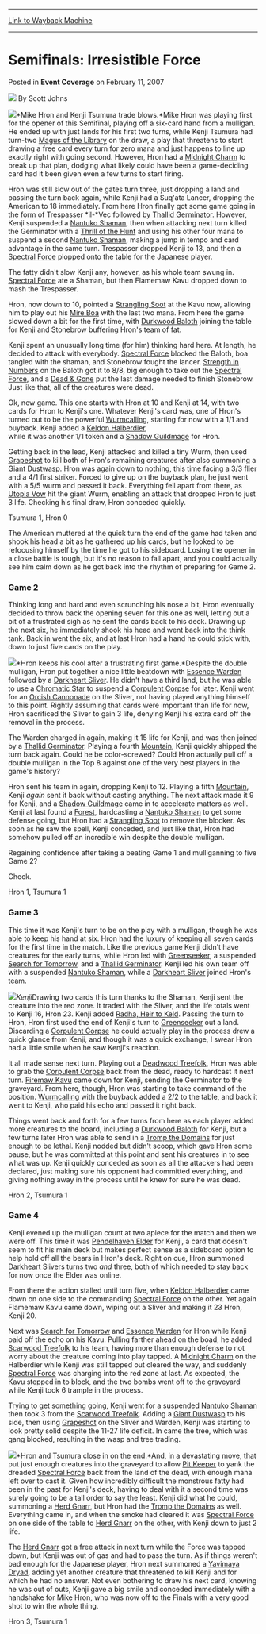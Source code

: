 
---
[Link to Wayback Machine](https://web.archive.org/web/20161002020005/http://magic.wizards.com/en/articles/archive/event-coverage/semifinals-irresistible-force-2007-02-11)

[_metadata_:author]:- "Scott Johns"
[_metadata_:generator]:- "Drupal 7 (http://drupal.org)"
[_metadata_:node]:- "541011"
[_metadata_:publish_date]:- "2007-02-11"
[_metadata_:source]:- "div-main-content"
[_metadata_:title]:- "Semifinals: Irresistible Force"
[_metadata_:wayback_capture_timestamp]:- "2016-10-02 02:00:05"
[_metadata_:wayback_raw_url]:- "https://web.archive.org/web/20161002020005id_/http://magic.wizards.com/en/articles/archive/event-coverage/semifinals-irresistible-force-2007-02-11"
[_metadata_:wayback_url]:- "http://magic.wizards.com/en/articles/archive/event-coverage/semifinals-irresistible-force-2007-02-11"
---


Semifinals: Irresistible Force
==============================



 Posted in **Event Coverage**
 on February 11, 2007 






![](https://media.magic.wizards.com/styles/auth_small/public/images/person/authorpic_scottjohns.jpg)
By Scott Johns












![](https://media.magic.wizards.com/image_legacy_migration/sideboard/images/ptgen07/sF_Kenji_Hron.jpg)*Mike Hron and Kenji Tsumura trade blows.*Mike Hron was playing first for the opener of this Semifinal, playing off a six-card hand from a mulligan. He ended up with just lands for his first two turns, while Kenji Tsumura had turn-two [Magus of the Library](http://gatherer.wizards.com/Pages/Card/Details.aspx?name=Magus+of+the+Library) on the draw, a play that threatens to start drawing a free card every turn for zero mana and just happens to line up exactly right with going second. However, Hron had a [Midnight Charm](http://gatherer.wizards.com/Pages/Card/Details.aspx?name=Midnight+Charm) to break up that plan, dodging what likely could have been a game-deciding card had it been given even a few turns to start firing. 


Hron was still slow out of the gates turn three, just dropping a land and passing the turn back again, while Kenji had a Suq'ata Lancer, dropping the American to 18 immediately. From here Hron finally got some game going in the form of Trespasser *il-*Vec followed by [Thallid Germinator](http://gatherer.wizards.com/Pages/Card/Details.aspx?name=Thallid+Germinator). However, Kenji suspended a [Nantuko Shaman](http://gatherer.wizards.com/Pages/Card/Details.aspx?name=Nantuko+Shaman), then when attacking next turn killed the Germinator with a [Thrill of the Hunt](http://gatherer.wizards.com/Pages/Card/Details.aspx?name=Thrill+of+the+Hunt) and using his other four mana to suspend a second [Nantuko Shaman](http://gatherer.wizards.com/Pages/Card/Details.aspx?name=Nantuko+Shaman), making a jump in tempo and card advantage in the same turn. Trespasser dropped Kenji to 13, and then a [Spectral Force](http://gatherer.wizards.com/Pages/Card/Details.aspx?name=Spectral+Force) plopped onto the table for the Japanese player. 


The fatty didn't slow Kenji any, however, as his whole team swung in. [Spectral Force](http://gatherer.wizards.com/Pages/Card/Details.aspx?name=Spectral+Force) ate a Shaman, but then Flamemaw Kavu dropped down to mash the Trespasser.


Hron, now down to 10, pointed a [Strangling Soot](http://gatherer.wizards.com/Pages/Card/Details.aspx?name=Strangling+Soot) at the Kavu now, allowing him to play out his [Mire Boa](http://gatherer.wizards.com/Pages/Card/Details.aspx?name=Mire+Boa) with the last two mana. From here the game slowed down a bit for the first time, with [Durkwood Baloth](http://gatherer.wizards.com/Pages/Card/Details.aspx?name=Durkwood+Baloth) joining the table for Kenji and Stonebrow buffering Hron's team of fat. 


Kenji spent an unusually long time (for him) thinking hard here. At length, he decided to attack with everybody. [Spectral Force](http://gatherer.wizards.com/Pages/Card/Details.aspx?name=Spectral+Force) blocked the Baloth, boa tangled with the shaman, and Stonebrow fought the lancer. [Strength in Numbers](http://gatherer.wizards.com/Pages/Card/Details.aspx?name=Strength+in+Numbers) on the Baloth got it to 8/8, big enough to take out the [Spectral Force](http://gatherer.wizards.com/Pages/Card/Details.aspx?name=Spectral+Force), and a [Dead & Gone](http://gatherer.wizards.com/Pages/Card/Details.aspx?name=Dead+%2F%2F+Gone) put the last damage needed to finish Stonebrow. Just like that, all of the creatures were dead. 


Ok, new game. This one starts with Hron at 10 and Kenji at 14, with two cards for Hron to Kenji's one. Whatever Kenji's card was, one of Hron's turned out to be the powerful [Wurmcalling](http://gatherer.wizards.com/Pages/Card/Details.aspx?name=Wurmcalling), starting for now with a 1/1 and buyback. Kenji added a [Keldon Halberdier](http://gatherer.wizards.com/Pages/Card/Details.aspx?name=Keldon+Halberdier),  
 while it was another 1/1 token and a [Shadow Guildmage](http://gatherer.wizards.com/Pages/Card/Details.aspx?name=Shadow+Guildmage) for Hron.


Getting back in the lead, Kenji attacked and killed a tiny Wurm, then used [Grapeshot](http://gatherer.wizards.com/Pages/Card/Details.aspx?name=Grapeshot) to kill both of Hron's remaining creatures after also summoning a [Giant Dustwasp](http://gatherer.wizards.com/Pages/Card/Details.aspx?name=Giant+Dustwasp). Hron was again down to nothing, this time facing a 3/3 flier and a 4/1 first striker. Forced to give up on the buyback plan, he just went with a 5/5 wurm and passed it back. Everything fell apart from there, as [Utopia Vow](http://gatherer.wizards.com/Pages/Card/Details.aspx?name=Utopia+Vow) hit the giant Wurm, enabling an attack that dropped Hron to just 3 life. Checking his final draw, Hron conceded quickly. 


Tsumura 1, Hron 0


The American muttered at the quick turn the end of the game had taken and shook his head a bit as he gathered up his cards, but he looked to be refocusing himself by the time he got to his sideboard. Losing the opener in a close battle is tough, but it's no reason to fall apart, and you could actually see him calm down as he got back into the rhythm of preparing for Game 2.


### Game 2


Thinking long and hard and even scrunching his nose a bit, Hron eventually decided to throw back the opening seven for this one as well, letting out a bit of a frustrated sigh as he sent the cards back to his deck. Drawing up the next six, he immediately shook his head and went back into the think tank. Back in went the six, and at last Hron had a hand he could stick with, down to just five cards on the play. 


![](https://media.magic.wizards.com/image_legacy_migration/sideboard/images/ptgen07/sF_Hron.jpg)*Hron keeps his cool after a frustrating first game.*Despite the double mulligan, Hron put together a nice little beatdown with [Essence Warden](http://gatherer.wizards.com/Pages/Card/Details.aspx?name=Essence+Warden) followed by a [Darkheart Sliver](http://gatherer.wizards.com/Pages/Card/Details.aspx?name=Darkheart+Sliver). He didn't have a third land, but he was able to use a [Chromatic Star](http://gatherer.wizards.com/Pages/Card/Details.aspx?name=Chromatic+Star) to suspend a [Corpulent Corpse](http://gatherer.wizards.com/Pages/Card/Details.aspx?name=Corpulent+Corpse) for later. Kenji went for an [Orcish Cannonade](http://gatherer.wizards.com/Pages/Card/Details.aspx?name=Orcish+Cannonade) on the Sliver, not having played anything himself to this point. Rightly assuming that cards were important than life for now, Hron sacrificed the Sliver to gain 3 life, denying Kenji his extra card off the removal in the process. 


The Warden charged in again, making it 15 life for Kenji, and was then joined by a [Thallid Germinator](http://gatherer.wizards.com/Pages/Card/Details.aspx?name=Thallid+Germinator). Playing a fourth [Mountain](http://gatherer.wizards.com/Pages/Card/Details.aspx?name=Mountain), Kenji quickly shipped the turn back again. Could he be color-screwed? Could Hron actually pull off a double mulligan in the Top 8 against one of the very best players in the game's history? 


Hron sent his team in again, dropping Kenji to 12. Playing a fifth [Mountain](http://gatherer.wizards.com/Pages/Card/Details.aspx?name=Mountain), Kenji *again* sent it back without casting anything. The next attack made it 9 for Kenji, and a [Shadow Guildmage](http://gatherer.wizards.com/Pages/Card/Details.aspx?name=Shadow+Guildmage) came in to accelerate matters as well. Kenji at last found a [Forest](http://gatherer.wizards.com/Pages/Card/Details.aspx?name=Forest), hardcasting a [Nantuko Shaman](http://gatherer.wizards.com/Pages/Card/Details.aspx?name=Nantuko+Shaman) to get some defense going, but Hron had a [Strangling Soot](http://gatherer.wizards.com/Pages/Card/Details.aspx?name=Strangling+Soot) to remove the blocker. As soon as he saw the spell, Kenji conceded, and just like that, Hron had somehow pulled off an incredible win despite the double mulligan. 


Regaining confidence after taking a beating Game 1 and mulliganning to five Game 2? 


Check.


Hron 1, Tsumura 1


### Game 3


This time it was Kenji's turn to be on the play with a mulligan, though he was able to keep his hand at six. Hron had the luxury of keeping all seven cards for the first time in the match. Like the previous game Kenji didn't have creatures for the early turns, while Hron led with [Greenseeker](http://gatherer.wizards.com/Pages/Card/Details.aspx?name=Greenseeker), a suspended [Search for Tomorrow](http://gatherer.wizards.com/Pages/Card/Details.aspx?name=Search+for+Tomorrow), and a [Thallid Germinator](http://gatherer.wizards.com/Pages/Card/Details.aspx?name=Thallid+Germinator). Kenji led his own team off with a suspended [Nantuko Shaman](http://gatherer.wizards.com/Pages/Card/Details.aspx?name=Nantuko+Shaman), while a [Darkheart Sliver](http://gatherer.wizards.com/Pages/Card/Details.aspx?name=Darkheart+Sliver) joined Hron's team. 


![](https://media.magic.wizards.com/image_legacy_migration/sideboard/images/ptgen07/sF_Kenji.jpg)*Kenji*Drawing two cards this turn thanks to the Shaman, Kenji sent the creature into the red zone. It traded with the Sliver, and the life totals went to Kenji 16, Hron 23. Kenji added [Radha, Heir to Keld](http://gatherer.wizards.com/Pages/Card/Details.aspx?name=Radha%2C+Heir+to+Keld). Passing the turn to Hron, Hron first used the end of Kenji's turn to [Greenseeker](http://gatherer.wizards.com/Pages/Card/Details.aspx?name=Greenseeker) out a land. Discarding a [Corpulent Corpse](http://gatherer.wizards.com/Pages/Card/Details.aspx?name=Corpulent+Corpse) he could actually play in the process drew a quick glance from Kenji, and though it was a quick exchange, I swear Hron had a little smile when he saw Kenji's reaction. 


It all made sense next turn. Playing out a [Deadwood Treefolk](http://gatherer.wizards.com/Pages/Card/Details.aspx?name=Deadwood+Treefolk), Hron was able to grab the [Corpulent Corpse](http://gatherer.wizards.com/Pages/Card/Details.aspx?name=Corpulent+Corpse) back from the dead, ready to hardcast it next turn. [Firemaw Kavu](http://gatherer.wizards.com/Pages/Card/Details.aspx?name=Firemaw+Kavu) came down for Kenji, sending the Germinator to the graveyard. From here, though, Hron was starting to take command of the position. [Wurmcalling](http://gatherer.wizards.com/Pages/Card/Details.aspx?name=Wurmcalling) with the buyback added a 2/2 to the table, and back it went to Kenji, who paid his echo and passed it right back. 


Things went back and forth for a few turns from here as each player added more creatures to the board, including a [Durkwood Baloth](http://gatherer.wizards.com/Pages/Card/Details.aspx?name=Durkwood+Baloth) for Kenji, but a few turns later Hron was able to send in a [Tromp the Domains](http://gatherer.wizards.com/Pages/Card/Details.aspx?name=Tromp+the+Domains) for just enough to be lethal. Kenji nodded but didn't scoop, which gave Hron some pause, but he was committed at this point and sent his creatures in to see what was up. Kenji quickly conceded as soon as all the attackers had been declared, just making sure his opponent had committed everything, and giving nothing away in the process until he knew for sure he was dead. 


Hron 2, Tsumura 1


### Game 4


Kenji evened up the mulligan count at two apiece for the match and then we were off. This time it was [Pendelhaven Elder](http://gatherer.wizards.com/Pages/Card/Details.aspx?name=Pendelhaven+Elder) for Kenji, a card that doesn't seem to fit his main deck but makes perfect sense as a sideboard option to help hold off all the bears in Hron's deck. Right on cue, Hron summoned [Darkheart Sliver](http://gatherer.wizards.com/Pages/Card/Details.aspx?name=Darkheart+Sliver)s turns two *and* three, both of which needed to stay back for now once the Elder was online. 


From there the action stalled until turn five, when [Keldon Halberdier](http://gatherer.wizards.com/Pages/Card/Details.aspx?name=Keldon+Halberdier) came down on one side to the commanding [Spectral Force](http://gatherer.wizards.com/Pages/Card/Details.aspx?name=Spectral+Force) on the other. Yet again Flamemaw Kavu came down, wiping out a Sliver and making it 23 Hron, Kenji 20.


Next was [Search for Tomorrow](http://gatherer.wizards.com/Pages/Card/Details.aspx?name=Search+for+Tomorrow) and [Essence Warden](http://gatherer.wizards.com/Pages/Card/Details.aspx?name=Essence+Warden) for Hron while Kenji paid off the echo on his Kavu. Pulling farther ahead on the boad, he added [Scarwood Treefolk](http://gatherer.wizards.com/Pages/Card/Details.aspx?name=Scarwood+Treefolk) to his team, having more than enough defense to not worry about the creature coming into play tapped. A [Midnight Charm](http://gatherer.wizards.com/Pages/Card/Details.aspx?name=Midnight+Charm) on the Halberdier while Kenji was still tapped out cleared the way, and suddenly [Spectral Force](http://gatherer.wizards.com/Pages/Card/Details.aspx?name=Spectral+Force) was charging into the red zone at last. As expected, the Kavu stepped in to block, and the two bombs went off to the graveyard while Kenji took 6 trample in the process. 


Trying to get something going, Kenji went for a suspended [Nantuko Shaman](http://gatherer.wizards.com/Pages/Card/Details.aspx?name=Nantuko+Shaman) then took 3 from the [Scarwood Treefolk](http://gatherer.wizards.com/Pages/Card/Details.aspx?name=Scarwood+Treefolk). Adding a [Giant Dustwasp](http://gatherer.wizards.com/Pages/Card/Details.aspx?name=Giant+Dustwasp) to his side, then using [Grapeshot](http://gatherer.wizards.com/Pages/Card/Details.aspx?name=Grapeshot) on the Sliver and Warden, Kenji was starting to look pretty solid despite the 11-27 life deficit. In came the tree, which was gang blocked, resulting in the wasp and tree trading.


![](https://media.magic.wizards.com/image_legacy_migration/sideboard/images/ptgen07/sF_Hron_Kenji3.jpg)*Hron and Tsumura close in on the end.*And, in a devastating move, that put just enough creatures into the graveyard to allow [Pit Keeper](http://gatherer.wizards.com/Pages/Card/Details.aspx?name=Pit+Keeper) to yank the dreaded [Spectral Force](http://gatherer.wizards.com/Pages/Card/Details.aspx?name=Spectral+Force) back from the land of the dead, with enough mana left over to cast it. Given how incredibly difficult the monstrous fatty had been in the past for Kenji's deck, having to deal with it a second time was surely going to be a tall order to say the least. Kenji did what he could, summoning a [Herd Gnarr](http://gatherer.wizards.com/Pages/Card/Details.aspx?name=Herd+Gnarr), but Hron had the [Tromp the Domains](http://gatherer.wizards.com/Pages/Card/Details.aspx?name=Tromp+the+Domains) as well. Everything came in, and when the smoke had cleared it was [Spectral Force](http://gatherer.wizards.com/Pages/Card/Details.aspx?name=Spectral+Force) on one side of the table to [Herd Gnarr](http://gatherer.wizards.com/Pages/Card/Details.aspx?name=Herd+Gnarr) on the other, with Kenji down to just 2 life. 


The [Herd Gnarr](http://gatherer.wizards.com/Pages/Card/Details.aspx?name=Herd+Gnarr) got a free attack in next turn while the Force was tapped down, but Kenji was out of gas and had to pass the turn. As if things weren't bad enough for the Japanese player, Hron next summoned a [Yavimaya Dryad](http://gatherer.wizards.com/Pages/Card/Details.aspx?name=Yavimaya+Dryad), adding yet another creature that threatened to kill Kenji and for which he had no answer. Not even bothering to draw his next card, knowing he was out of outs, Kenji gave a big smile and conceded immediately with a handshake for Mike Hron, who was now off to the Finals with a very good shot to win the whole thing. 


Hron 3, Tsumura 1







